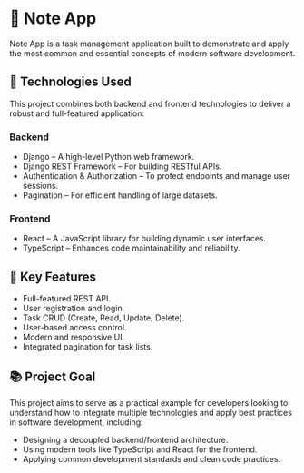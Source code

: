 # 📝 Note App
Note App is a task management application built to demonstrate and apply the most common and essential concepts of modern software development.

## 🚀 Technologies Used
This project combines both backend and frontend technologies to deliver a robust and full-featured application:

### Backend
- Django – A high-level Python web framework.
- Django REST Framework – For building RESTful APIs.
- Authentication & Authorization – To protect endpoints and manage user sessions.
- Pagination – For efficient handling of large datasets.

### Frontend
- React – A JavaScript library for building dynamic user interfaces.
- TypeScript – Enhances code maintainability and reliability.

## 📌 Key Features
- Full-featured REST API.
- User registration and login.
- Task CRUD (Create, Read, Update, Delete).
- User-based access control.
- Modern and responsive UI.
- Integrated pagination for task lists.

## 📚 Project Goal
This project aims to serve as a practical example for developers looking to understand how to integrate multiple technologies and apply best practices in software development, including:

- Designing a decoupled backend/frontend architecture.
- Using modern tools like TypeScript and React for the frontend.
- Applying common development standards and clean code practices.

